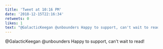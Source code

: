 ```yaml
---
title: 'Tweet at 10:16 PM'
date: '2018-12-15T22:16:34'
retweets: 0
likes: 1
text: "@GalacticKeegan @unbounders Happy to support, can't wait to read!"
---
```

@GalacticKeegan @unbounders Happy to support, can't wait to read!